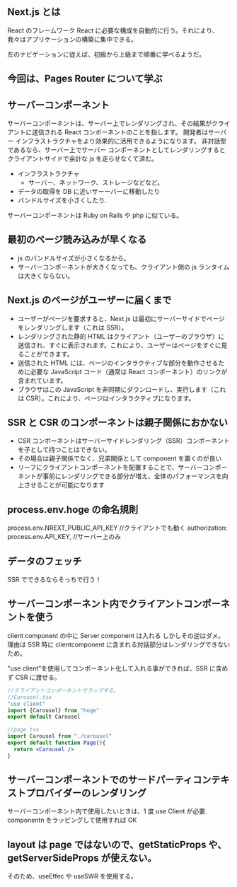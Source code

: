 ## Next.js とは

React のフレームワーク
React に必要な構成を自動的に行う。それにより、我々はアプリケーションの構築に集中できる。

左のナビゲーションに従えば、初級から上級まで順番に学べるようだ。

## 今回は、Pages Router について学ぶ

## サーバーコンポーネント

サーバーコンポーネントは、サーバー上でレンダリングされ、その結果がクライアントに送信される React コンポーネントのことを指します。
開発者はサーバー インフラストラクチャをより効果的に活用できるようになります。
非対話型であるなら、サーバー上でサーバー コンポーネントとしてレンダリングするとクライアントサイドで余計な js を走らせなくて済む。

- インフラストラクチャ
  - サーバー、ネットワーク、ストレージなどなど。
- データの取得を DB に近いサーーバーに移動したり
- バンドルサイズを小さくしたり.

サーバーコンポーネントは Ruby on Rails や php に似ている。

## 最初のページ読み込みが早くなる

- js のバンドルサイズが小さくなるから。
- サーバーコンポーネントが大きくなっても、クライアント側の js ランタイムは大きくならない。

## Next.js のページがユーザーに届くまで

- ユーザーがページを要求すると、Next.js は最初にサーバーサイドでページをレンダリングします（これは SSR）。
- レンダリングされた静的 HTML はクライアント（ユーザーのブラウザ）に送信され、すぐに表示されます。これにより、ユーザーはページをすぐに見ることができます。
- 送信された HTML には、ページのインタラクティブな部分を動作させるために必要な JavaScript コード（通常は React コンポーネント）のリンクが含まれています。
- ブラウザはこの JavaScript を非同期にダウンロードし、実行します（これは CSR）。これにより、ページはインタラクティブになります。

## SSR と CSR のコンポーネントは親子関係におかない

- CSR コンポーネントはサーバーサイドレンダリング（SSR）コンポーネントを子として持つことはできない。
- その場合は親子関係でなく、兄弟関係として component を置くのが良い
- リーフにクライアントコンポーネントを配置することで、サーバーコンポーネントが事前にレンダリングできる部分が増え、全体のパフォーマンスを向上させることが可能になります

## process.env.hoge の命名規則

process.env.NREXT_PUBLIC_API_KEY //クライアントでも動く
authorization: process.env.API_KEY, //サーバー上のみ

## データのフェッチ

SSR でできるならそっちで行う！

## サーバーコンポーネント内でクライアントコンポーネントを使う

client component の中に Server component は入れる
しかしその逆はダメ。
理由は SSR 時に clientcomponent に含まれる対話部分はレンダリングできないため。

"use client"を使用してコンポーネント化して入れる事ができれば、SSR に含めず CSR に渡せる。

```jsx
//クライアントコンポーネントでラップする。
//Carousel.tsx
"use client"
import {Carousel} from "hoge"
export default Carousel

//page.tsx
import Carousel from "./carousel"
export default function Page(){
  return <Carousel />
}

```

## サーバーコンポーネントでのサードパーティコンテキストプロバイダーのレンダリング

サーバーコンポーネント内で使用したいときは、1 度 use Client が必要.
componentn をラッピングして使用すれば OK

## layout は page ではないので、getStaticProps や、getServerSideProps が使えない。

そのため、useEffec や useSWR を使用する。
